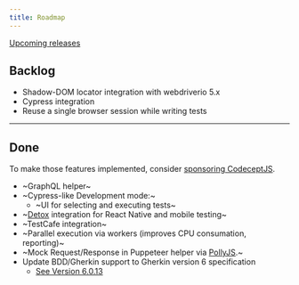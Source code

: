 ```yaml
---
title: Roadmap
---
```


[Upcoming releases](https://github.com/Codeception/CodeceptJS/projects)

## Backlog

* Shadow-DOM locator integration with webdriverio 5.x
* Cypress integration
* Reuse a single browser session while writing tests

---

## Done

To make those features implemented, consider [sponsoring CodeceptJS](https://github.com/Codeception/CodeceptJS/issues/1462).

* ~GraphQL helper~
* ~Cypress-like Development mode:~
  * ~UI for selecting and executing tests~
* ~[Detox](https://github.com/wix/Detox) integration for React Native and mobile testing~ 
* ~TestCafe integration~
* ~Parallel execution via workers (improves CPU consumation, reporting)~
* ~Mock Request/Response in Puppeteer helper via [PollyJS](https://github.com/Netflix/pollyjs).~
* Update BDD/Gherkin support to Gherkin version 6 specification
  * [See Version 6.0.13](https://github.com/cucumber/cucumber/blob/master/gherkin/CHANGELOG.md#6013---2018-09-25)
